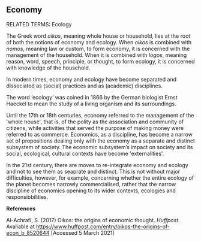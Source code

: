 ## Economy

RELATED TERMS: Ecology

The Greek word _oikos_, meaning whole house or household, lies at the root of both the notions of economy and ecology. When _oikos_ is combined with _nomos_, meaning law or custom, to form economy, it is concerned with the management of the household. When it is combined with _logos_, meaning reason, word, speech, principle, or thought, to form ecology, it is concerned with knowledge of the household. 

In modern times, economy and ecology have become separated and dissociated as (social) practices and as (academic) disciplines.

The word ‘ecology’ was coined in 1866 by the German biologist Ernst Haeckel to mean the study of a living organism and its surroundings.

Until the 17th or 18th centuries, economy referred to the management of the 'whole house', that is, of the polity as the association and community of citizens, while activities that served the purpose of making money were referred to as commerce. Economics, as a discipline, has become a narrow set of propositions dealing only with the economy as a separate and distinct subsystem of society. The economic subsystem’s impact on society and its social, ecological, cultural contexts have become 'externalities'.

In the 21st century, there are moves to re-integrate economy and ecology and not to see them as seaprate and distinct. This is not without major difficulties, however, for example, concerning whether the entire ecology of the planet becomes narrowly commercialised, rather that the narrow discipline of economics opening to its wider contexts, ecologies and responsibbilities.

**References**

Al-Achrafi, S. (2017) Oikos: the origins of economic thought. _Huffpost_. Avaliable at https://www.huffpost.com/entry/oikos-the-origins-of-econ_b_8520644 [Accessed 5 March 2021]
